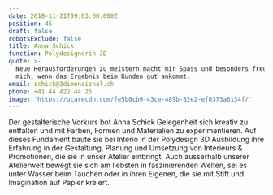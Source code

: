```yaml
---
date: 2018-11-21T09:03:00.000Z
position: 45
draft: false
robotsExclude: false
title: Anna Schick
function: Polydesignerin 3D
quote: >-
  Neue Herausforderungen zu meistern macht mir Spass und besonders freut es
  mich, wenn das Ergebnis beim Kunden gut ankommt.
email: schick@3dimensional.ch
phone: +41 44 422 44 25
image: 'https://ucarecdn.com/fe5b0cb9-43ce-489b-82e2-ef0373a6134f/'
---
```

Der gestalterische Vorkurs bot Anna Schick Gelegenheit sich kreativ zu entfalten und mit Farben, Formen und Materialien zu experimentieren. Auf dieses Fundament baute sie bei Interio in der Polydesign 3D Ausbildung ihre Erfahrung in der Gestaltung, Planung und Umsetzung von Interieurs & Promotionen, die sie in unser Atelier einbringt. Auch ausserhalb unserer Atelierwelt bewegt sie sich am liebsten in faszinierenden Welten, sei es unter Wasser beim Tauchen oder in ihren Eigenen, die sie mit Stift und Imagination auf Papier kreiert.
